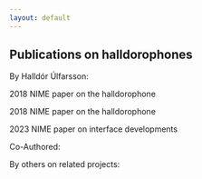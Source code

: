```yaml
---
layout: default
---
```


## Publications on halldorophones

By Halldór Úlfarsson:

2018 NIME paper on the halldorophone

2018 NIME paper on the halldorophone

2023 NIME paper on interface developments

Co-Authored:

By others on related projects:
